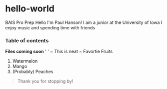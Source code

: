 # **hello-world**
BAIS Pro Prep
Hello I'm Paul Hanson! I am a junior at the University of Iowa
I enjoy music and spending time with friends
### Table of contents ###
**Files coming soon**
' '
~ This is neat ~
Favortie Fruits
1. Watermelon
2. Mango
3. (Probably) Peaches
> Thank you for stopping by!
